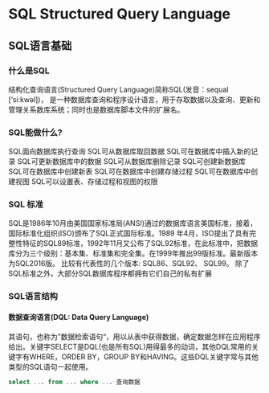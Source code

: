 # SQL Structured Query Language

## SQL语言基础

### 什么是SQL

结构化查询语言(Structured Query Language)简称SQL(发音：sequal [‘si:kwəl])， 是一种数据库查询和程序设计语言，用于存取数据以及查询、更新和管理关系数库系统；同时也是数据库脚本文件的扩展名。

### SQL能做什么?

SQL面向数据库执行查询
SQL可从数据库取回数据
SQL可在数据库中插入新的记录
SQL可更新数据库中的数据
SQL可从数据库删除记录
SQL可创建新数据库
SQL可在数据库中创建新表
SQL可在数据库中创建存储过程
SQL可在数据库中创建视图
SQL可以设置表、存储过程和视图的权限

### SQL 标准

SQL是1986年10月由美国国家标准局(ANSI)通过的数据库语言美国标准，接着，国际标准化组织(ISO)颁布了SQL正式国际标准。1989 年4月，ISO提出了具有完整性特征的SQL89标准，1992年11月又公布了SQL92标准，在此标准中，把数据库分为三个级别：基本集、标准集和完全集。在1999年推出99版标准。最新版本为SQL2016版。
比较有代表性的几个版本: SQL86、SQL92、 SQL99。
除了SQL标准之外，大部分SQL数据库程序都拥有它们自己的私有扩展

### SQL语言结构

#### 数据查询语言(DQL: Data Query Language)

其语句，也称为”数据检索语句“，用以从表中获得数据，确定数据怎样在应用程序给出。关键字SELECT是DQL(也是所有SQL)用得最多的动词，其他DQL常用的关键字有WHERE，ORDER BY，GROUP BY和HAVING。这些DQL关键字常与其他类型的SQL语句一起使用。
```sql
select ... from ... where ... 查询数据
```